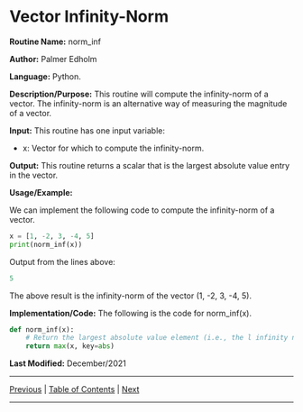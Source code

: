 # Vector Infinity-Norm

**Routine Name:** norm_inf

**Author:** Palmer Edholm

**Language:** Python.

**Description/Purpose:** This routine will compute the infinity-norm of a vector. The infinity-norm is an alternative way of measuring
the magnitude of a vector.

**Input:** This routine has one input variable:

* x: Vector for which to compute the infinity-norm.

**Output:** This routine returns a scalar that is the largest absolute value entry in the vector.

**Usage/Example:**

We can implement the following code to compute the infinity-norm of a vector.
```python
x = [1, -2, 3, -4, 5]
print(norm_inf(x))
```
Output from the lines above:
```python
5
```
The above result is the infinity-norm of the vector (1, -2, 3, -4, 5).

**Implementation/Code:** The following is the code for norm_inf(x).
```python
def norm_inf(x):
    # Return the largest absolute value element (i.e., the l infinity norm)
    return max(x, key=abs)
```
**Last Modified:** December/2021

<hr>

[Previous](vec_mag_l2.md)
| [Table of Contents](toc/manual_toc.md)
| [Next](vec_err_l1.md)

<hr>
